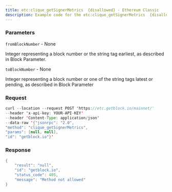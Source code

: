 ```yaml
---
title: etc:clique_getSignerMetrics  {disallowed} - Ethereum Classic
description: Example code for the etc:clique_getSignerMetrics  {disallowed} json-rpc method. Сomplete guide on how to use etc:clique_getSignerMetrics  {disallowed} json-rpc in GetBlock.io Web3 documentation.
---
```


### Parameters


`fromBlockNumber` - None

Integer representing a block number or the string tag earliest, as
described in Block Parameter.

`toBlockNumber` - None

Integer representing a block number or one of the string tags latest or
pending, as described in Block Parameter

### Request

``` java
curl --location --request POST 'https://etc.getblock.io/mainnet/' 
--header 'x-api-key: YOUR-API-KEY' 
--header 'Content-Type: application/json' 
--data-raw '{"jsonrpc": "2.0",
"method": "clique_getSignerMetrics",
"params": [null, null],
"id": "getblock.io"}'
```

###  Response

``` java
{
    "result": "null",
    "id": "getblock.io",
    "status_code": 405,
    "message": "Method not allowed"
}
```

